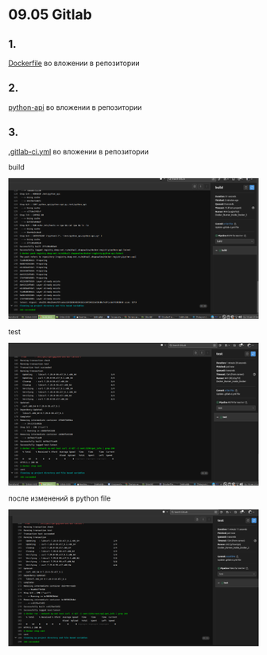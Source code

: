 # 09.05 Gitlab
## 1.
[Dockerfile](Dockerfile) во вложении в репозитории
## 2.
[python-api](python_api/python-api.py) во вложении в репозитории
## 3.
[.gitlab-ci.yml](.gitlab-ci.yml) во вложении в репозитории

build

![stage](stage-build.png)

test

![stage-test.png](stage-test.png)

после изменений в python file

![stage-test(2).png](stage-test(2).png)